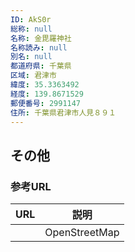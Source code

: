```yaml
---
ID: AkS0r
総称: null
名称: 金毘羅神社
名称読み: null
別名: null
都道府県: 千葉県
区域: 君津市
緯度: 35.3363492
経度: 139.8671529
郵便番号: 2991147
住所: 千葉県君津市人見８９１
---
```


## その他

### 参考URL

| URL | 説明          |
| --- | ------------- |
|     | OpenStreetMap |
